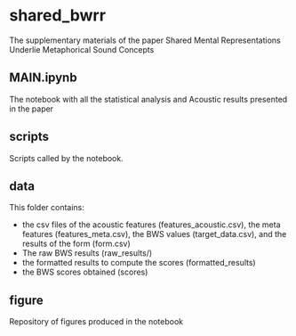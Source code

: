# shared_bwrr
The supplementary materials of the paper Shared Mental Representations Underlie Metaphorical Sound Concepts

## MAIN.ipynb
The notebook with all the statistical analysis and Acoustic results presented in the paper

## scripts
Scripts called by the notebook.

## data 
This folder contains:
- the csv files of the acoustic features (features_acoustic.csv), the meta features (features_meta.csv), the BWS values (target_data.csv), and the results of the form (form.csv)
- The raw BWS results (raw_results/)
- the formatted results to compute the scores (formatted_results)
- the BWS scores obtained (scores)

## figure
Repository of figures produced in the notebook
